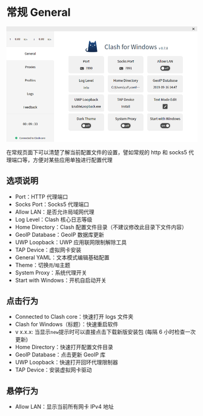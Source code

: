 # 常规 General

![](../assets/ui-general1.png)

在常规页面下可以清楚了解当前配置文件的设置，譬如常规的 http 和 socks5 代理端口等，方便对某些应用单独进行配置代理

## 选项说明

- Port：HTTP 代理端口
- Socks Port：Socks5 代理端口
- Allow LAN：是否允许局域网代理
- Log Level：Clash 核心日志等级
- Home Directory：Clash 配置文件目录（不建议修改此目录下文件内容）
- GeoIP Database：GeoIP 数据库更新
- UWP Loopback：UWP 应用联网限制解除工具
- TAP Device：虚拟网卡安装
- General YAML：文本模式编辑基础配置
- Theme：切换`亮`/`暗`主题
- System Proxy：系统代理开关
- Start with Windows：开机自启动开关

## 点击行为

- Connected to Clash core：快速打开 logs 文件夹
- Clash for Windows（标题）：快速重启软件
- v x.x.x: 当显示`new`提示时可以直接点击下载新版安装包 (每隔 6 小时检查一次更新)
- Home Directory：快速打开配置文件目录
- GeoIP Database：点击更新 GeoIP 库
- UWP Loopback：快速打开回环代理限制器
- TAP Device：安装虚拟网卡驱动

## 悬停行为

- Allow LAN：显示当前所有网卡 IPv4 地址
